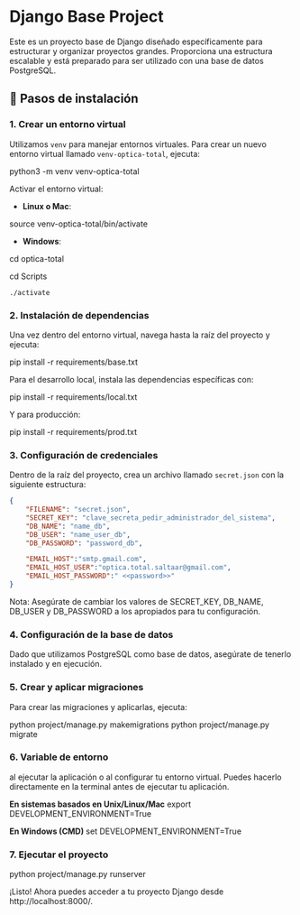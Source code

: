# Django Base Project

Este es un proyecto base de Django diseñado específicamente para estructurar y organizar proyectos grandes. Proporciona una estructura escalable y está preparado para ser utilizado con una base de datos PostgreSQL.

## 🚀 Pasos de instalación

### 1. Crear un entorno virtual

Utilizamos `venv` para manejar entornos virtuales. Para crear un nuevo entorno virtual llamado `venv-optica-total`, ejecuta:

python3 -m venv venv-optica-total


Activar el entorno virtual:

- **Linux o Mac**:

source venv-optica-total/bin/activate

- **Windows**:

cd optica-total

cd Scripts

```./activate```


### 2. Instalación de dependencias

Una vez dentro del entorno virtual, navega hasta la raíz del proyecto y ejecuta:

pip install -r requirements/base.txt

Para el desarrollo local, instala las dependencias específicas con:

pip install -r requirements/local.txt

Y para producción:

pip install -r requirements/prod.txt

### 3. Configuración de credenciales

Dentro de la raíz del proyecto, crea un archivo llamado `secret.json` con la siguiente estructura:

```json
{
    "FILENAME": "secret.json",
    "SECRET_KEY": "clave_secreta_pedir_administrador_del_sistema",
    "DB_NAME": "name_db",
    "DB_USER": "name_user_db",
    "DB_PASSWORD": "password_db",

    "EMAIL_HOST":"smtp.gmail.com",
    "EMAIL_HOST_USER":"optica.total.saltaar@gmail.com",
    "EMAIL_HOST_PASSWORD":" <<password>>"
}
```
Nota: Asegúrate de cambiar los valores de SECRET_KEY, DB_NAME, DB_USER y DB_PASSWORD a los apropiados para tu configuración.

### 4. Configuración de la base de datos

Dado que utilizamos PostgreSQL como base de datos, asegúrate de tenerlo instalado y en ejecución.

### 5. Crear y aplicar migraciones

Para crear las migraciones y aplicarlas, ejecuta:

python project/manage.py makemigrations
python project/manage.py migrate

### 6. Variable de entorno
al ejecutar la aplicación o al configurar tu entorno virtual. Puedes hacerlo directamente en la terminal antes de ejecutar tu aplicación.

**En sistemas basados en Unix/Linux/Mac**
export DEVELOPMENT_ENVIRONMENT=True

**En Windows (CMD)**
set DEVELOPMENT_ENVIRONMENT=True


### 7. Ejecutar el proyecto

python project/manage.py runserver

¡Listo! Ahora puedes acceder a tu proyecto Django desde http://localhost:8000/.